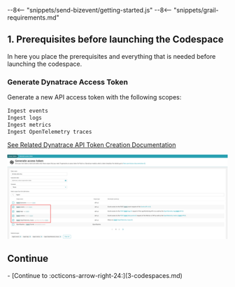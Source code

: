 --8<-- "snippets/send-bizevent/getting-started.js"
--8<-- "snippets/grail-requirements.md"

## 1. Prerequisites before launching the Codespace
In here you place the prerequisites and everything that is needed before launching the codespace.

### Generate Dynatrace Access Token

Generate a new API access token with the following scopes:
```
Ingest events
Ingest logs
Ingest metrics
Ingest OpenTelemetry traces
```
[See Related Dynatrace API Token Creation Documentation](https://docs.dynatrace.com/docs/dynatrace-api/basics/dynatrace-api-authentication#create-token)

![dt access token](../img/prereq-dt_access_token.png)

## Continue

<div class="grid cards" markdown>
- [Continue to :octicons-arrow-right-24:](3-codespaces.md)
</div>
